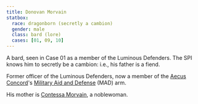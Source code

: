 ```yaml
---
title: Donovan Morvain
statbox:
  race: dragonborn (secretly a cambion)
  gender: male
  class: bard (lore)
  cases: [01, 09, 10]
---
```


A bard, seen in Case 01 as a member of the Luminous Defenders. The SPI knows him to secretly be a cambion: i.e., his father is a fiend.

Former officer of the Luminous Defenders, now a member of the [Aecus Concord](/orgs/ac)'s [Military Aid and Defense](/orgs/mad) (MAD) arm.

His mother is [Contessa Morvain](contessa-morvain), a noblewoman.
